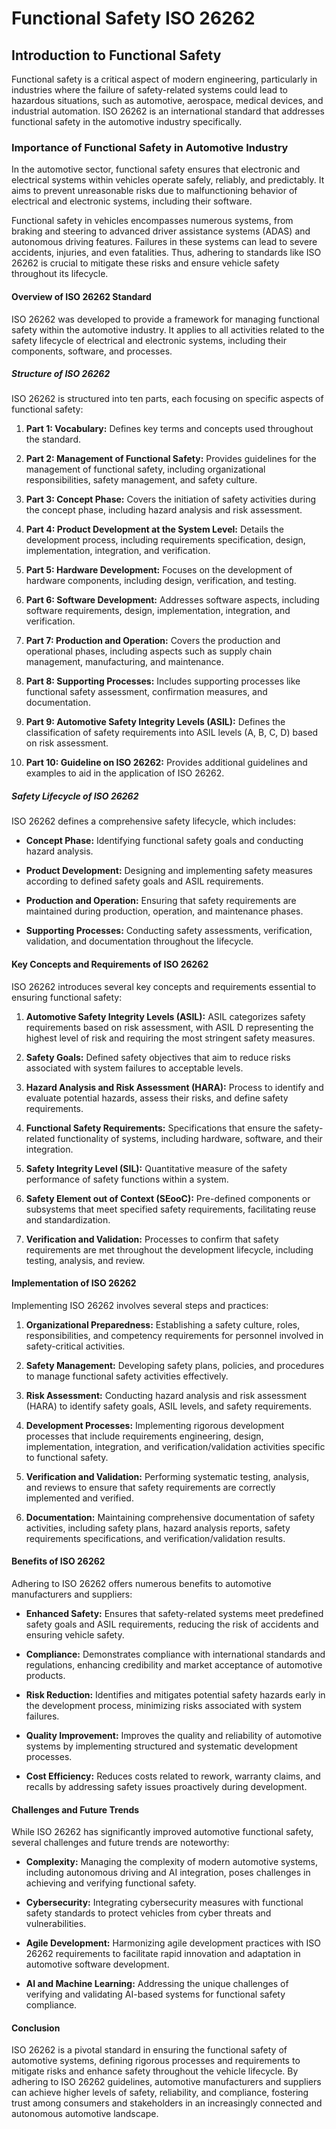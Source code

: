 # Functional Safety ISO 26262

## Introduction to Functional Safety

Functional safety is a critical aspect of modern engineering, particularly in industries where the failure of safety-related systems could lead to hazardous situations,
such as automotive, aerospace, medical devices, and industrial automation. ISO 26262 is an international standard that addresses functional safety in the automotive industry specifically.

### Importance of Functional Safety in Automotive Industry

In the automotive sector, functional safety ensures that electronic and electrical systems within vehicles operate safely, reliably, and predictably. 
It aims to prevent unreasonable risks due to malfunctioning behavior of electrical and electronic systems, including their software.

Functional safety in vehicles encompasses numerous systems, from braking and steering to advanced driver assistance systems (ADAS) and autonomous driving features. 
Failures in these systems can lead to severe accidents, injuries, and even fatalities. 
Thus, adhering to standards like ISO 26262 is crucial to mitigate these risks and ensure vehicle safety throughout its lifecycle.

#### Overview of ISO 26262 Standard

ISO 26262 was developed to provide a framework for managing functional safety within the automotive industry. 
It applies to all activities related to the safety lifecycle of electrical and electronic systems, including their components, software, and processes.

##### Structure of ISO 26262

ISO 26262 is structured into ten parts, each focusing on specific aspects of functional safety:

1. **Part 1: Vocabulary:** Defines key terms and concepts used throughout the standard.
   
2. **Part 2: Management of Functional Safety:** Provides guidelines for the management of functional safety, including organizational responsibilities, safety management, and safety culture.

3. **Part 3: Concept Phase:** Covers the initiation of safety activities during the concept phase, including hazard analysis and risk assessment.

4. **Part 4: Product Development at the System Level:** Details the development process, including requirements specification, design, implementation, integration, and verification.

5. **Part 5: Hardware Development:** Focuses on the development of hardware components, including design, verification, and testing.

6. **Part 6: Software Development:** Addresses software aspects, including software requirements, design, implementation, integration, and verification.

7. **Part 7: Production and Operation:** Covers the production and operational phases, including aspects such as supply chain management, manufacturing, and maintenance.

8. **Part 8: Supporting Processes:** Includes supporting processes like functional safety assessment, confirmation measures, and documentation.

9. **Part 9: Automotive Safety Integrity Levels (ASIL):** Defines the classification of safety requirements into ASIL levels (A, B, C, D) based on risk assessment.

10. **Part 10: Guideline on ISO 26262:** Provides additional guidelines and examples to aid in the application of ISO 26262.

##### Safety Lifecycle of ISO 26262

ISO 26262 defines a comprehensive safety lifecycle, which includes:

- **Concept Phase:** Identifying functional safety goals and conducting hazard analysis.
  
- **Product Development:** Designing and implementing safety measures according to defined safety goals and ASIL requirements.
  
- **Production and Operation:** Ensuring that safety requirements are maintained during production, operation, and maintenance phases.
  
- **Supporting Processes:** Conducting safety assessments, verification, validation, and documentation throughout the lifecycle.

#### Key Concepts and Requirements of ISO 26262

ISO 26262 introduces several key concepts and requirements essential to ensuring functional safety:

1. **Automotive Safety Integrity Levels (ASIL):** ASIL categorizes safety requirements based on risk assessment,
   with ASIL D representing the highest level of risk and requiring the most stringent safety measures.

2. **Safety Goals:** Defined safety objectives that aim to reduce risks associated with system failures to acceptable levels.

3. **Hazard Analysis and Risk Assessment (HARA):** Process to identify and evaluate potential hazards, assess their risks, and define safety requirements.

4. **Functional Safety Requirements:** Specifications that ensure the safety-related functionality of systems, including hardware, software, and their integration.

5. **Safety Integrity Level (SIL):** Quantitative measure of the safety performance of safety functions within a system.

6. **Safety Element out of Context (SEooC):** Pre-defined components or subsystems that meet specified safety requirements, facilitating reuse and standardization.

7. **Verification and Validation:** Processes to confirm that safety requirements are met throughout the development lifecycle, including testing, analysis, and review.

#### Implementation of ISO 26262

Implementing ISO 26262 involves several steps and practices:

1. **Organizational Preparedness:** Establishing a safety culture, roles, responsibilities, and competency requirements for personnel involved in safety-critical activities.

2. **Safety Management:** Developing safety plans, policies, and procedures to manage functional safety activities effectively.

3. **Risk Assessment:** Conducting hazard analysis and risk assessment (HARA) to identify safety goals, ASIL levels, and safety requirements.

4. **Development Processes:** Implementing rigorous development processes that include requirements engineering, design, implementation, integration,
   and verification/validation activities specific to functional safety.

5. **Verification and Validation:** Performing systematic testing, analysis, and reviews to ensure that safety requirements are correctly implemented and verified.

6. **Documentation:** Maintaining comprehensive documentation of safety activities, including safety plans, hazard analysis reports, safety requirements specifications,
   and verification/validation results.

#### Benefits of ISO 26262

Adhering to ISO 26262 offers numerous benefits to automotive manufacturers and suppliers:

- **Enhanced Safety:** Ensures that safety-related systems meet predefined safety goals and ASIL requirements, reducing the risk of accidents and ensuring vehicle safety.
  
- **Compliance:** Demonstrates compliance with international standards and regulations, enhancing credibility and market acceptance of automotive products.
  
- **Risk Reduction:** Identifies and mitigates potential safety hazards early in the development process, minimizing risks associated with system failures.
  
- **Quality Improvement:** Improves the quality and reliability of automotive systems by implementing structured and systematic development processes.
  
- **Cost Efficiency:** Reduces costs related to rework, warranty claims, and recalls by addressing safety issues proactively during development.

#### Challenges and Future Trends

While ISO 26262 has significantly improved automotive functional safety, several challenges and future trends are noteworthy:

- **Complexity:** Managing the complexity of modern automotive systems, including autonomous driving and AI integration, poses challenges in achieving and verifying functional safety.
  
- **Cybersecurity:** Integrating cybersecurity measures with functional safety standards to protect vehicles from cyber threats and vulnerabilities.
  
- **Agile Development:** Harmonizing agile development practices with ISO 26262 requirements to facilitate rapid innovation and adaptation in automotive software development.
  
- **AI and Machine Learning:** Addressing the unique challenges of verifying and validating AI-based systems for functional safety compliance.

#### Conclusion

ISO 26262 is a pivotal standard in ensuring the functional safety of automotive systems, defining rigorous processes and requirements to mitigate risks and 
enhance safety throughout the vehicle lifecycle. By adhering to ISO 26262 guidelines, automotive manufacturers and suppliers can achieve higher levels of safety, 
reliability, and compliance, fostering trust among consumers and stakeholders in an increasingly connected and autonomous automotive landscape.
